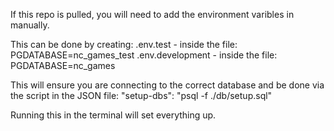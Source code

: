 If this repo is pulled, you will need to add the environment varibles in manually.

This can be done by creating: .env.test - inside the file: PGDATABASE=nc_games_test .env.development - inside the file: PGDATABASE=nc_games

This will ensure you are connecting to the correct database and be done via the script in the JSON file: "setup-dbs": "psql -f ./db/setup.sql"

Running this in the terminal will set everything up.
